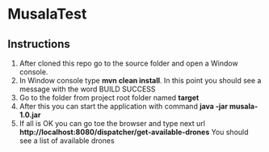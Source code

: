 # MusalaTest

## Instructions

1. After cloned this repo go to the source folder and open a Window console.
2. In  Window console type **mvn clean install**.
In this point you should see a message with the word BUILD SUCCESS
3. Go to the folder from project root folder named **target**
3. After this you can start the application with command **java -jar musala-1.0.jar**
4. If all is OK you can go toe the browser and type next url **http://localhost:8080/dispatcher/get-available-drones**
You should see a list of available drones